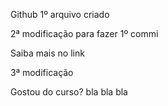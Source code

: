 Github 1º arquivo criado

2ª modificação para fazer 1º commi

Saiba mais no link 


3ª modificação





Gostou do curso? bla bla bla
